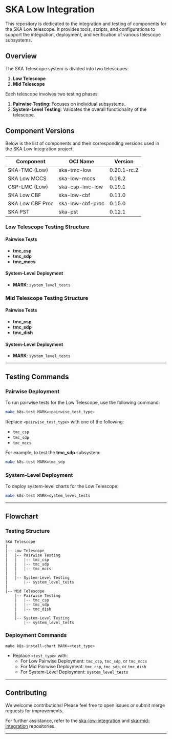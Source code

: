 # SKA Low Integration

This repository is dedicated to the integration and testing of components for the SKA Low telescope. It provides tools, scripts, and configurations to support the integration, deployment, and verification of various telescope subsystems.






## Overview
The SKA Telescope system is divided into two telescopes:

1. **Low Telescope**
2. **Mid Telescope**

Each telescope involves two testing phases:

1. **Pairwise Testing**: Focuses on individual subsystems.
2. **System-Level Testing**: Validates the overall functionality of the telescope.


## Component Versions

Below is the list of components and their corresponding versions used in the SKA Low Integration project:

| Component                | OCI Name                     | Version       |
|--------------------------|------------------------------|---------------|
| SKA-TMC (Low)            | ska-tmc-low                  | 0.20.1-rc.2   |
| SKA Low MCCS             | ska-low-mccs                 | 0.16.2        |
| CSP-LMC (Low)            | ska-csp-lmc-low              | 0.19.1        |
| SKA Low CBF              | ska-low-cbf                  | 0.11.0        |
| SKA Low CBF Proc         | ska-low-cbf-proc             | 0.15.0        |
| SKA PST                  | ska-pst                      | 0.12.1        |


### Low Telescope Testing Structure
#### Pairwise Tests
- **tmc_csp**
- **tmc_sdp**
- **tmc_mccs**

#### System-Level Deployment
- **MARK**: `system_level_tests`

### Mid Telescope Testing Structure
#### Pairwise Tests
- **tmc_csp**
- **tmc_sdp**
- **tmc_dish**

#### System-Level Deployment
- **MARK**: `system_level_tests`

---

## Testing Commands

### Pairwise Deployment
To run pairwise tests for the Low Telescope, use the following command:

```bash
make k8s-test MARK=<pairwise_test_type>
```
Replace `<pairwise_test_type>` with one of the following:
- `tmc_csp`
- `tmc_sdp`
- `tmc_mccs`

For example, to test the **tmc_sdp** subsystem:

```bash
make k8s-test MARK=tmc_sdp
```

### System-Level Deployment
To deploy system-level charts for the Low Telescope:

```bash
make k8s-test MARK=system_level_tests
```

---

## Flowchart

### Testing Structure

```plaintext
SKA Telescope
|
|-- Low Telescope
|   |-- Pairwise Testing
|   |   |-- tmc_csp
|   |   |-- tmc_sdp
|   |   |-- tmc_mccs
|   |
|   |-- System-Level Testing
|       |-- system_level_tests
|
|-- Mid Telescope
    |-- Pairwise Testing
    |   |-- tmc_csp
    |   |-- tmc_sdp
    |   |-- tmc_dish
    |
    |-- System-Level Testing
        |-- system_level_tests
```

### Deployment Commands
```plaintext
make k8s-install-chart MARK=<test_type>
```
- Replace `<test_type>` with:
  - For Low Pairwise Deployment: `tmc_csp`, `tmc_sdp`, or `tmc_mccs`
  - For Mid Pairwise Deployment: `tmc_csp`, `tmc_sdp`, or `tmc_dish`
  - For System-Level Deployment: `system_level_tests`

---

## Contributing
We welcome contributions! Please feel free to open issues or submit merge requests for improvements.

For further assistance, refer to the [ska-low-integration](https://gitlab.com/ska-telescope/ska-low-integration) and [ska-mid-integration](https://gitlab.com/ska-telescope/ska-mid-integration) repositories.

---



